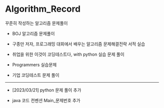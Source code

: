 # Algorithm_Record

꾸준히 작성하는 알고리즘 문제풀이

- BOJ 알고리즘 문제풀이

- 구종만 저자, 프로그래밍 대회에서 배우는 알고리즘 문제해결전략 서적 실습

- 취업을 위한 이것이 코딩테스트다, with python 실습 문제 풀이

- Programmers 실습문제

- 기업 코딩테스트 문제 풀이
---

- [2023/03/21] python 문제 풀이 추가

- java 코드 컨벤션 Main_문제번호 추가
